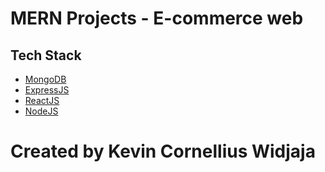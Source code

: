 # MERN Projects - E-commerce web 

## Tech Stack
- [MongoDB](https://www.mongodb.com/)
- [ExpressJS](https://expressjs.com/)
- [ReactJS](https://reactjs.org/)
- [NodeJS](https://nodejs.org/en/)

# Created by Kevin Cornellius Widjaja

